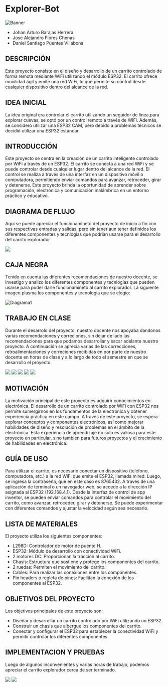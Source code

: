 # Explorer-Bot
![Banner](Slide1.JPG)

- Johan Arturo Barajas Herrera
- Jose Alejandro Flores Chenas
- Daniel Santiago Puentes Villabona


## DESCRIPCIÓN
Este proyecto consiste en el diseño y desarrollo de un carrito controlado de forma remota mediante WiFi utilizando el módulo ESP32. El carrito ofrece movilidad ágil y emite una red WiFi, lo que permite su control desde cualquier dispositivo dentro del alcance de la red.

## IDEA INICIAL
La idea original era controlar el carrito utilizando un seguidor de linea,para explorar cuevas, se optó por un control remoto a través de WiFi. Además, se consideró utilizar una ESP32 CAM, pero debido a problemas técnicos se decidió utilizar una ESP32 estándar.

##  INTRODUCCIÓN
Este proyecto se centra en la creación de un carrito inteligente controlado por WiFi a través de un ESP32. El carrito se conecta a una red WiFi y se puede controlar desde cualquier lugar dentro del alcance de la red. El control se realiza a través de una interfaz en un dispositivo móvil o computadora, permitiendo enviar comandos para avanzar, retroceder, girar y detenerse. Este proyecto brinda la oportunidad de aprender sobre programación, electrónica y comunicación inalámbrica en un entorno práctico y educativo.

## DIAGRAMA DE FLUJO
Aqui se puede apreciar el funcionamineto del proyecto de inicio a fin con sus respectivas entradas y salidas, pero sin tener aun tener definidos los diferentes componentes y tecnlogias que podrian usarse para el desarrollo del carrito explorador

![](Diagrama_de_flujo_Explorer_bot.png)

## CAJA NEGRA
Tenido en cuenta las diferentes recomendaciones de nuestro docente, se investigo y analizo los diferentes componentes y tecnlogias que pueden usarse para poder darle funcionamineto al carrito explorador.
La siguiente imagen plasma los componentes y tecnologia que se elegio:

![Diagrama1](CajaNegraExplorer-Bot.jpeg)



## TRABAJO EN CLASE
Durante el desarrolo del proyecto, nuestro docente nos apoyaba dandonos varias recomendaciones y correciones, sin dejar de lado las recomendaciones para que podamos desarrollar y sacar adelante nuestro proyecto. 
A continuación se aprecia varias de las correcciones, retroalimentaciones y correciones recibidas en por parte de nuestro docente en horas de clase y a lo largo de todo el semestre en que se desarrollo el proyecto.

![](Tablero/Tablero1.jpeg)
![](Tablero/Tablero2.jpeg)
![](Tablero/Tablero3.jpeg)
![](Tablero/Tablero4.jpeg)
![](Tablero/Tablero5.jpeg)

## MOTIVACIÓN
La motivación principal de este proyecto es adquirir conocimientos en electrónica. El desarrollo de un carrito controlado por WiFi con ESP32 nos permite sumergirnos en los fundamentos de la electrónica y obtener experiencia práctica en este campo. A través de este proyecto, se espera explorar conceptos y componentes electrónicos, así como mejorar habilidades de diseño y resolución de problemas en el ámbito de la electrónica. Esta experiencia de aprendizaje no solo es valiosa para este proyecto en particular, sino también para futuros proyectos y el crecimiento de habilidades en electrónica.

## GUÍA DE USO
Para utilizar el carrito, es necesario conectar un dispositivo (teléfono, computadora, etc.) a la red WiFi que emite el ESP32, llamada mired. Luego, se ingresa la contraseña, que en este caso es 8765432. A través de una aplicación de terminal o un navegador web, se accede a la dirección IP asignada al ESP32 (192.168.4.1). Desde la interfaz de control de app inventor, se pueden enviar comandos para controlar el movimiento del carrito, como avanzar, retroceder, girar y detenerse. Se puede experimentar con diferentes comandos y ajustar la velocidad según sea necesario.

## LISTA DE MATERIALES
El proyecto utiliza los siguientes componentes:

- L298D: Controlador de motor de puente H.
- ESP32: Módulo de desarrollo con conectividad WiFi.
- 2 motores DC: Proporcionan la tracción al carrito.
- Chasis: Estructura que sostiene y protege los componentes del carrito.
- 2 ruedas: Permiten el movimiento del carrito.
- Cables: Para realizar las conexiones entre los componentes.
- Pin headers o regleta de pines: Facilitan la conexión de los componentes al ESP32.


## OBJETIVOS DEL PROYECTO
Los objetivos principales de este proyecto son:

- Diseñar y desarrollar un carrito controlado por WiFi utilizando un ESP32.
- Construir un chasis que albergue los componentes del carrito.
- Conectar y configurar el ESP32 para establecer la conectividad WiFi y permitir controlar los diferentes componentes.

## IMPLEMENTACION Y PRUEBAS
Luego de algunos inconvenientes y varias horas de trabajo, podemos apreciar el carrito explorador cerca de ser terminado.

![](ExplorerBot1.jpg)
![](EExplorerBot2.jpg)

